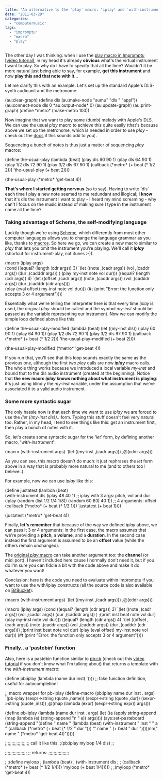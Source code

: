 ```yaml
---
title: "An alternative to the 'play' macro: 'iplay' and 'with-instrument'"
date: "2011-03-29"
categories: 
  - "computermusic"
tags: 
  - "impromptu"
  - "macro"
  - "play"
---
```


The other day I was thinking: when I use the [play macro in Impromptu](http://moso.com.au/wiki/index.php?title=Play) \[[video tutorial](http://impromptu.moso.com.au/resources.html#faq16)\], in my head it's already **obvious** what's the virtual instrument I want to play. So why do I have to specify that all the time? Wouldn't it be more natural just being able to say, for example, **get this instrument** and now **play this and that note with it**...

Let me clarify this with an example. Let's set up the standard Apple's DLS-synth audiounit and the metronome:

(au:clear-graph)
(define dls     (au:make-node "aumu" "dls " "appl"))
(au:connect-node dls 0 \*au:output-node\* 0)
(au:update-graph)
(au:print-graph)
(define \*metro\* (make-metro 100))

Now imagine that we want to play some (dumb) melody with Apple's DLS. We can use the usual _play_ macro to achieve this quite easily (that's because above we set up the metronome, which is needed in order to use _play_ - check out the [docs](http://moso.com.au/wiki/index.php?title=Play) if this sounds odd to you).

Sequencing a bunch of notes is thus just a matter of sequencing _play_ macros:

(define the-usual-play
   (lambda (beat) 
      (play dls 60 90 1)
      (play dls 64 90 1)
      (play 1/2 dls 72 90 1)
      (play 3/2 dls 67 90 1)
      (callback (\*metro\* (+ beat (\* 1/2 2))) 'the-usual-play (+ beat 2))))

(the-usual-play (\*metro\* 'get-beat 4))

**That's where I started getting nervous** (so to say). Having to write 'dls' each time I play a new note seemed to me redundant and illogical; I **know** that it's dls the instrument I want to play - I heard my mind screaming - why can't I focus on the music instead of making sure I type in the instrument name all the time?

### Taking advantage of Scheme, the self-modifying language

Luckily though we're using [Scheme](http://www.michelepasin.org/blog/2010/08/10/learning-resources-about-scheme/), which differently from most other computer languages allows you to change the language grammar as you like, thanks to [macros](http://en.wikipedia.org/wiki/Macro_(computer_science)). So here we go, we can create a new macro similar to _play_ that lets you omit the instrument you're playing. We'll call it _**iplay**_ (shortcut for instrument-play, not itunes :-)):

(macro (iplay args)  
   (cond ((equal? (length (cdr args)) 3)
          \`(let ((note ,(cadr args))
                 (vol ,(caddr args))
                 (dur ,(cadddr args))
                 )
              (play my-inst note vol dur)))
         ((equal? (length (cdr args)) 4)
          \`(let ((offset ,(cadr args))
                 (note ,(caddr args))
                 (vol ,(cadddr args))
                 (dur ,(cadddr (cdr args))))               
           (play (eval offset) my-inst note vol dur)))
         (#t (print "Error: the function only accepts 3 or 4 argument"))))

Essentially what we're telling the interpreter here is that every time _iplay_ is used, the original _play_ should be called and the symbol _my-inst_ should be passed as the variable representing our instrument. Now we can modify the simple loop defined above like this:

(define the-usual-play-modified
   (lambda (beat) 
      (let ((my-inst dls))
         (iplay 60 90 1)
         (iplay 64 90 1))
      (play 1/2 dls 72 90 1)
      (play 3/2 dls 67 90 1)
      (callback (\*metro\* (+ beat (\* 1/2 2))) 'the-usual-play-modified (+ beat 2))))

(the-usual-play-modified (\*metro\* 'get-beat 4))

If you run that, you'll see that this loop sounds exactly the same as the previous one, although the first two _play_ calls are now _**iplay**_ macro calls. The whole thing works because we introduced a local variable _my-inst_ and bound that to the dls audio instrument (created at the beginning). Notice that **the new macro _iplay_ knows nothing about what instrument is playing**: it's just using blindly the _my-inst_ variable, under the assumption that we've associated it to a valid audio instrument.

### Some more syntactic sugar

The only hassle now is that each time we want to use _iplay_ we are forced to use the _(let ((my-inst dls)).._ form. Typing this stuff doesn't feel very natural too. Rather, in my head, I tend to see things like this: get an instrument first, then play a bunch of notes with it.

So, let's create some syntactic sugar for the '_let_' form, by defining another macro, '_with-instrument_':

(macro (with-instrument args)
   \`(let ((my-inst ,(cadr args)))
       ,@(cddr args)))

As you can see, this macro doesn't do much: it just rephrases the _let_ form above in a way that is probably more natural to me (and to others too I believe..).

For example, now we can use _iplay_ like this:

(define justatest
   (lambda (beat)      
      (with-instrument dls 
          (iplay 48 40 1)  ;; iplay with 3 args: pitch, vol and dur
          (iplay (random (list 1/2 1/4 1/8)) (random 60 80) 40 1))  ;; 4 arguments: offset
      (callback (\*metro\* (+ beat (\* 1/2 1))) 'justatest (+ beat 1))))

(justatest (\*metro\* 'get-beat 4))

Finally, **let's remember** that because of the way we defined _iplay_ above, we can pass it 3 or 4 arguments: in the first case, the macro assumes that we're providing a **pitch**, a **volume**, and a **duration**. In the second case instead the first argument is assumed to be an **offset** value (while the others remain unchanged).

The [original _play_ macro](http://moso.com.au/wiki/index.php?title=Play) can take another argument too: the **channel** (or midi port). I haven't included here cause I normally don't need it, but if you do I'm sure you can fiddle a bit with the code above and make it do whatever you want!

Conclusion: here is the code you need to evaluate within Impromptu if you want to use the with/iplay constructs (all the source code is also available on [BitBucket](https://bitbucket.org/magicrebirth/impromptu_public/src/tip/_libs/playau.scm)):

(macro (with-instrument args)
   \`(let ((my-inst ,(cadr args)))
       ,@(cddr args)))

(macro (iplay args)
   (cond ((equal? (length (cdr args)) 3)
          \`(let ((note ,(cadr args))
                 (vol ,(caddr args))
                 (dur ,(cadddr args))
                 )
              ;(print inst beat note vol dur)
              (play my-inst note vol dur)))
         ((equal? (length (cdr args)) 4)
          \`(let ((offset ,(cadr args))
                 (note ,(caddr args))
                 (vol ,(cadddr args))
                 (dur ,(cadddr (cdr args))))
           ;(print inst beat note vol dur)
           (play (eval offset) my-inst note vol dur)))
         (#t (print "Error: the function only accepts 3 or 4 argument"))))

### Finally.. a 'pastebin' function

Also, here is a pastebin function similar to [pb:cb](http://moso.com.au/wiki/index.php?title=Pb:cb) (check out this [video tutorial](http://impromptu.moso.com.au/resources.html#faq15) if you don't know what I'm talking about) that returns a template with the _with-instrument_ macro:

(define pb:iplay (lambda (name dur inst) '()))  ;; fake function definition, useful for autocompletion!

;; macro wrapper for pb-iplay
(define-macro (pb:iplay name dur inst . args)
   \`(pb-iplay (sexpr->string (quote ,name)) 
              (sexpr->string (quote ,dur))
              (sexpr->string (quote ,inst))
              ,@(map (lambda (expr)
                        (sexpr->string expr))
                     args)))

(define pb-iplay
   (lambda (name dur inst . args)
      (let ((a (apply string-append (map (lambda (e) (string-append "n      " e)) args))))
         (sys:set-pasteboard
         (string-append 
"(define " name "
   (lambda (beat) 
      (with-instrument " inst "
          " a "
     (callback (\*metro\* (+ beat (\* 1/2 " dur "))) '" name " (+ beat " dur ")))))nn(" name " (\*metro\* 'get-beat 4))")))))

;;;;;;;;;;;;;;;;
;; call it like this: 
;(pb:iplay myloop 1/4 dls)
;;

;;;;;;;;;;;;;;;;;
;; returns: 
;;;;;;;;;;;;;;;;

;
;(define myloop
;   (lambda (beat) 
;      (with-instrument dls
;
;     (callback (\*metro\* (+ beat (\* 1/2 1/4))) 'myloop (+ beat 1/4)))))
;
;(myloop (\*metro\* 'get-beat 4))

